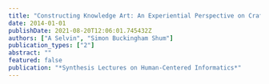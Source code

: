 ```yaml
---
title: "Constructing Knowledge Art: An Experiential Perspective on Crafting Participatory Representations"
date: 2014-01-01
publishDate: 2021-08-20T12:06:01.745432Z
authors: ["A Selvin", "Simon Buckingham Shum"]
publication_types: ["2"]
abstract: ""
featured: false
publication: "*Synthesis Lectures on Human-Centered Informatics*"
---
```


